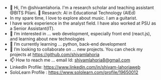 - 👋 Hi, I’m @shivamlahoria. I'm a research scholar and teaching assistant @BITS Pilani.  🌱 Research: AI in Educational Technology (AIEd)
- In my spare time, I love to explore about music. I am a guitarist.
- I have work experience in the analyst field. I have also worked at PSU as a Senior Assistant(IT).
- 👀 I’m interested in ... web development, especially front end (react.js), and learning about new technologies
- 🌱 I’m currently learning ... python, back-end development
- 💞️ I’m looking to collaborate on ... new projects. You can check my projects at https://github.com/shivamlahoria
- 📫 How to reach me ... email Id: shivamlahoria8@gmail.com
- LinkedIn Profile: https://www.linkedin.com/in/shivam-lahoriaweb
- SoloLearn Profile : https://www.sololearn.com/profile/19650012


<!---
shivamlahoria/shivamlahoria is a ✨ special ✨ repository because its `README.md` (this file) appears on your GitHub profile.
You can click the Preview link to take a look at your changes.
--->
